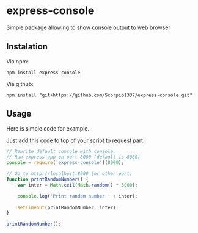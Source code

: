 # express-console
Simple package allowing to show console output to web browser

## Instalation
Via npm:
```
npm install express-console
```

Via github:
```
npm install "git+https://github.com/Scorpio1337/express-console.git"
```

## Usage

Here is simple code for example.

Just add this code to top of your script to request part:

```javascript
// Rewrite default console with console.
// Run express app on port 8000 (default is 8080)
console = require('express-console')(8000);

// Go to http://localhost:8000 (or other port)
function printRandomNumber() {
	var inter = Math.ceil(Math.random() * 3000);

	console.log('Print random number ' + inter);
	
	setTimeout(printRandomNumber, inter);
}

printRandomNumber();
```

